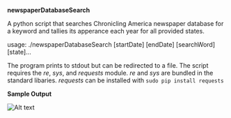 **newspaperDatabaseSearch**

A python script that searches Chronicling America newspaper database for a keyword and tallies its 
apperance each year for all provided states.

usage: ./newspaperDatabaseSearch [startDate] [endDate] [searchWord] [state]...

The program prints to stdout but can be redirected to a file. 
The script requires the *re*, *sys*, and *requests* module.
*re* and *sys* are bundled in the standard libaries.
*requests* can be installed with `sudo pip install requests`

**Sample Output**

![Alt text](.resources/screenshot.png?raw=true "Optional Title")
